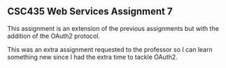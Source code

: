 ## CSC435 Web Services Assignment 7

This assignment is an extension of the previous assignments but with the addition of the OAuth2 protocol.

This was an extra assignment requested to the professor so I can learn something new since I had the extra time to tackle OAuth2.